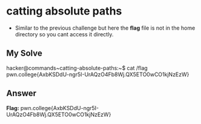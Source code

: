 # catting absolute paths
- Similar to the previous challenge but here the **flag** file is not in the home directory so you cant access it directly.

## My Solve

hacker@commands~catting-absolute-paths:~$ cat /flag  
pwn.college{AxbKSDdU-ngr5I-UrAQzO4Fb8Wj.QX5ETO0wCO1kjNzEzW}  

## Answer
**Flag:** pwn.college{AxbKSDdU-ngr5I-UrAQzO4Fb8Wj.QX5ETO0wCO1kjNzEzW}


